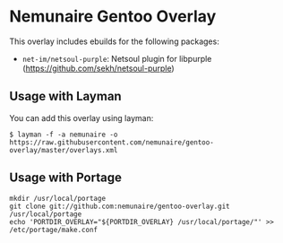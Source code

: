 Nemunaire Gentoo Overlay
========================

This overlay includes ebuilds for the following packages:

* `net-im/netsoul-purple`: Netsoul plugin for libpurple (https://github.com/sekh/netsoul-purple)

Usage with Layman
-----------------

You can add this overlay using layman:

```
$ layman -f -a nemunaire -o https://raw.githubusercontent.com/nemunaire/gentoo-overlay/master/overlays.xml
```

Usage with Portage
------------------

```
mkdir /usr/local/portage
git clone git://github.com:nemunaire/gentoo-overlay.git /usr/local/portage
echo 'PORTDIR_OVERLAY="${PORTDIR_OVERLAY} /usr/local/portage/"' >> /etc/portage/make.conf
```
